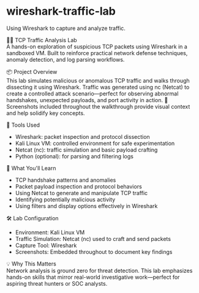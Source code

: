 # wireshark-traffic-lab
Using Wireshark to capture and analyze traffic.

🕵️‍♂️ TCP Traffic Analysis Lab <br>
A hands-on exploration of suspicious TCP packets using Wireshark in a sandboxed VM.
Built to reinforce practical network defense techniques, anomaly detection, and log parsing workflows.

📦 Project Overview <br>
This lab simulates malicious or anomalous TCP traffic and walks through dissecting it using Wireshark. Traffic was generated using nc (Netcat) to create a controlled attack scenario—perfect for observing abnormal handshakes, unexpected payloads, and port activity in action.
📸 Screenshots included throughout the walkthrough provide visual context and help solidify key concepts.

🔧 Tools Used
- Wireshark: packet inspection and protocol dissection
- Kali Linux VM: controlled environment for safe experimentation
- Netcat (nc): traffic simulation and basic payload crafting
- Python (optional): for parsing and filtering logs

🎯 What You'll Learn
- TCP handshake patterns and anomalies
- Packet payload inspection and protocol behaviors
- Using Netcat to generate and manipulate TCP traffic
- Identifying potentially malicious activity
- Using filters and display options effectively in Wireshark

🛠️ Lab Configuration
- Environment: Kali Linux VM
- Traffic Simulation: Netcat (nc) used to craft and send packets
- Capture Tool: Wireshark
- Screenshots: Embedded throughout to document key findings


💡 Why This Matters <br>
Network analysis is ground zero for threat detection. This lab emphasizes hands-on skills that mirror real-world investigative work—perfect for aspiring threat hunters or SOC analysts.


